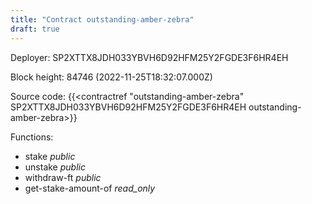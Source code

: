 ```yaml
---
title: "Contract outstanding-amber-zebra"
draft: true
---
```

Deployer: SP2XTTX8JDH033YBVH6D92HFM25Y2FGDE3F6HR4EH


 



Block height: 84746 (2022-11-25T18:32:07.000Z)

Source code: {{<contractref "outstanding-amber-zebra" SP2XTTX8JDH033YBVH6D92HFM25Y2FGDE3F6HR4EH outstanding-amber-zebra>}}

Functions:

* stake _public_
* unstake _public_
* withdraw-ft _public_
* get-stake-amount-of _read_only_
